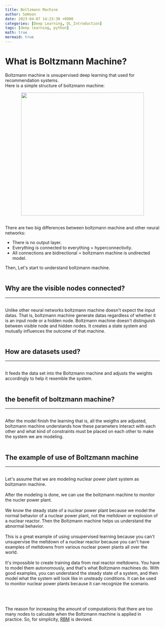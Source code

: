 ```yaml
---
title: Boltzmann Machine
author: SeHoon
date: 2023-04-07 14:23:30 +0900
categories: [Deep Learning, DL_Introduction]
tags: [deep learning, python]
math: true
mermaid: true
---
```


# What is Boltzmann Machine?
Boltzmann machine is unsupervised deep learning that used for recommendation systems.<br>
Here is a simple structure of boltzmann machine:
<center>
<img src="https://user-images.githubusercontent.com/28240052/231655119-112a4042-a5e5-49d1-8ee2-3f638da49690.png" width=400>
</center>
<br>

There are two big differences between boltzmann machine and other neural networks:
+ There is no output layer.
+ Everything is connected to everything = hyperconnectivity.
+ All connections are bidirectional = boltzmann machine is undirected model.<br>

Then, Let's start to understand boltzmann machine.<br><br>


## Why are the visible nodes connected?
---
<br>
Unlike other neural networks boltzmann machine doesn't expect the input datas. That is, boltzmann machine generate datas regardless of whether it is an input node or a hidden node.
Boltzmann machine doesn't distinguish between visible node and hidden nodes. It creates a state system and mutually influences the outcome of that machine.<br>
<br>

## How are datasets used?
---
<br>
It feeds the data set into the Boltzmann machine and adjusts the weights accordingly to help it resemble the system.<br>
<br>

## the benefit of boltzmann machine?
---
<br>
After the model finish the learning that is, all the weigths are adjusted, boltzmann machine understands how these parameters interact with each other and what kind of constraints must be placed on each other to make the system we are modeling.<br>
<br>

## The example of use of Boltzmann machine
---
<br>
Let's assume that we are modeling nuclear power plant system as boltzmann machine.<br><br>
After the modeling is done, we can use the boltzmann machine to monitor the nucler power plant.<br><br>
We know the steady state of a nuclear power plant because we model the normal behavior of a nuclear power plant, not the meltdown or explosion of a nuclear reactor. Then the Boltzmann machine helps us understand the abnormal behavior.
<br><br>
This is a great example of using unsupervised learning because you can't unsupervise the meltdown of a nuclear reactor because you can't have examples of meltdowns from various nuclear power plants all over the world.
<br><br>
It's impossible to create training data from real reactor meltdowns. You have to model them autonomously, and that's what Boltzmann machines do. With good examples, you can understand the steady state of a system, and then model what the system will look like in unsteady conditions. It can be used to monitor nuclear power plants because it can recognize the scenario.

<br><br><br>
 The reason for increasing the amount of computationis that there are too many nodes to calculate when the Boltzmann machine is applied in practice. So, for simplicity, [RBM](https://csh970605.github.io/posts/RBM/) is devised.
